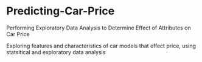 # Predicting-Car-Price
Performing Exploratory Data Analysis to Determine Effect of Attributes on Car Price

Exploring features and characteristics of car models that effect price, using statsitical and exploratory data analysis
